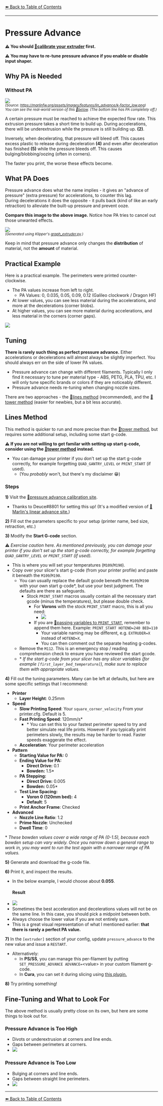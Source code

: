[:arrow_left: Back to Table of Contents](/README.md)

---
# Pressure Advance

**:warning: You should [:page_facing_up:calibrate your extruder](https://docs.vorondesign.com/build/startup/#extruder-calibration-e-steps) first.**

**:warning: You may have to re-tune pressure advance if you enable or disable input shaper.** 

## Why PA is Needed

### Without PA
![](/images/pa_graph_off.png)\
<sup>*(Source: https://marlinfw.org/assets/images/features/lin_advance/k-factor_low.png)*</sup>\
<sup>*You can see the real-world version of this [:pushpin:below](/articles/pressure_advance.md#result). (The bottom line has PA completely off.)*</sup>

A certain pressure must be reached to achieve the expected flow rate. This extrusion pressure takes a short time to build up. During accelerations, there will be underextrusion while the pressure is still building up. **(2)**.

Inversely, when decelerating, that pressure will bleed off. This causes excess plastic to release during deceleration **(4)** and even after deceleration has finished **(5)** while the pressure bleeds off. This causes bulging/blobbing/oozing (often in corners).

The faster you print, the worse these effects become.

## What PA Does

Pressure advance does what the name implies - it gives an "advance of pressure" (extra pressure) for accelerations, to counter this lag.\
During decelerations it does the opposite - it pulls back (kind of like an early retraction) to alleviate the built-up pressure and prevent ooze.

**Compare this image to the above image.** Notice how PA tries to cancel out those unwanted effects.

![](/images/pa_graph_annotated.png)\
<sup>*(Generated using Klipper's [graph_extruder.py](https://github.com/Klipper3d/klipper/blob/master/scripts/graph_extruder.py).)*</sup>

Keep in mind that pressure advance only changes the **distribution** of material, not the **amount** of material.

## Practical Example

Here is a practical example. The perimeters were printed counter-clockwise.
- The PA values increase from left to right. 
    - PA Values: 0, 0.035, 0.05, 0.09, 0.12 (Galileo clockwork / Dragon HF)
- At lower values, you can see less material during the accelerations, and more at the decelerations (corner blobs).
- At higher values, you can see more material during accelerations, and less material in the corners (corner gaps).

![](/images/PA-Squares.png) 

## Tuning

**There is rarely such thing as perfect pressure advance.** Either accelerations or decelerations will almost always be slightly imperfect. You should always err on the side of lower PA values.

- Pressure advance can change with different filaments. Typically I only find it necessary to tune per material type - ABS, PETG, PLA, TPU, etc.  I will only tune specific brands or colors if they are noticeably different.
- Pressure advance needs re-tuning when changing nozzle sizes.

There are two approaches - the  [:pushpin:lines method](/articles/pressure_advance.md#lines-method) (recommended), and the [:page_facing_up:tower method](/articles/pressure_advance_tower_method.md) (easier for newbies, but a bit less accurate).

## Lines Method

This method is quicker to run and more precise than the [:page_facing_up:tower method](/articles/pressure_advance_tower_method.md), but requires some additional setup, including some start g-code.

**:warning: If you are not willing to get familar with setting up start g-code, consider using the [:page_facing_up:tower method](/articles/pressure_advance_tower_method.md) instead.** 
- You can damage your printer if you don't set up the start g-code correctly, for example forgetting `QUAD_GANTRY_LEVEL` or `PRINT_START` (if used).
    - (You *probably* won't, but there's my disclaimer :grin:)
### Steps

**1)** Visit the [:page_facing_up:pressure advance calibration site](https://realdeuce.github.io/Voron/PA/pressure_advance.html).
- Thanks to Deuce#8801 for setting this up! (It's a modified version of [:page_facing_up:Marlin's linear advance site.](https://marlinfw.org/tools/lin_advance/k-factor.html))

**2)** Fill out the parameters specific to your setup (printer name, bed size, retraction, etc.) 

**3)** Modify the **Start G-code** section.

**:warning:** *Exercise caution here. As mentioned previously, you can damage your printer if you don't set up the start g-code correctly, for example forgetting `QUAD_GANTRY_LEVEL` or `PRINT_START` (if used).*
- This is where you will set your temperatures (`M109`/`M190`).
- Copy over your slicer's start g-code (from your printer profile) and paste it beneath the `M109`/`M190`. 
    - You can usually replace the default gcode beneath the `M109`/`M190` with your own start g-code*, but use your best judgment. The defaults are there as safeguards.
        - Stock `PRINT_START` macros usually contain all the necessary start gcode (minus the temperatures), but please double check.
            - For **Vorons** with the stock `PRINT_START` macro, this is all you need:
                - ![](/images/pa_start_gcode.png)
            - If you are [:page_facing_up:passing variables to `PRINT_START`](/articles/passing_slicer_variables.md), remember to append them here. Example: `PRINT_START HOTEND=240 BED=110`
                - Your variable naming may be different, e.g. `EXTRUDER=X` instead of `HOTEND=X`.
                - You can then comment out the separate heating g-codes.
    - Remove the `M112`. This is an emergency stop / reading comprehension check to ensure you have reviewed the start gcode.
    - \* *If the start g-code from your slicer has any slicer variables (for example `[first_layer_bed_temperature]`), make sure to replace them with appropriate values.*


**4)** Fill out the tuning parameters. Many can be left at defaults, but here are some specific settings that I recommend:
- **Printer**
    - **Layer Height**: 0.25mm
- **Speed**
    - **Slow Printing Speed**: Your `square_corner_velocity` From your printer.cfg. Default is 5.
    - **Fast Printing Speed**: 120mm/s*
        - \* You can set this to your fastest perimeter speed to try and better simulate real life prints. However if you typically print perimeters slowly, the results may be harder to read. Faster speeds exaggerate the effect.
    - **Acceleration**: Your perimeter acceleration
- **Pattern**
    - **Starting Value for PA:** 0
    - **Ending Value for PA:**
        - **Direct Drive:** 0.1
        - **Bowden:** 1.5*
    - **PA Stepping:**
        - **Direct Drive:** 0.005
        - **Bowden:** 0.05*
    - **Test Line Spacing:**
        - **Voron 0 (120mm bed):** 4
        - **Default**: 5
    - **Print Anchor Frame**: Checked
- **Advanced**
    - **Nozzle Line Ratio**: 1.2
    - **Prime Nozzle**: Unchecked
    - **Dwell Time**: 0

\* *These bowden values cover a wide range of PA (0-1.5), because each bowden setup can vary widely. Once you narrow down a general range to work in, you may want to run the test again with a narrower range of PA values.*

**5)** Generate and download the g-code file.

**6)** Print it, and inspect the results.

- In the below example, I would choose about **0.055**.
    #### Result
- ![](/images/KFactor-Print.jpg) 
- Sometimes the best acceleration and decelerations values will not be on the same line. In this case, you should pick a midpoint between both.
- Always choose the lower value if you are not entirely sure.
- This is a great visual representation of what I mentioned earlier: **that there is rarely a perfect PA value.** 

**7)** In the `[extruder]` section of your config, update `pressure_advance` to the new value and issue a `RESTART`.
- Alternatively: 
    - In **PS/SS**, you can manage this per-filament by putting `SET_PRESSURE_ADVANCE ADVANCE=`\<value> in your custom filament g-code.
    - In **Cura**, you can set it during slicing using [this plugin.](https://github.com/ollyfg/cura_pressure_advance_setting)

**8)** Try printing something! 

## Fine-Tuning and What to Look For

The above method is usually pretty close on its own, but here are some things to look out for.

### Pressure Advance is Too High
- Divots or underextrusion at corners and line ends.
- Gaps between perimeters at corners.
- ![](/images/PA-High-1.png) 

### Pressure Advance is Too Low
- Bulging at corners and line ends.
- Gaps between straight line perimeters.
- ![](/images/PA-Low-1.png) 

---

[:arrow_left: Back to Table of Contents](/README.md)